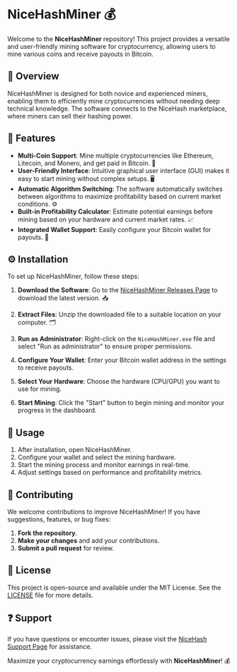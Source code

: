 # NiceHashMiner 💰

Welcome to the **NiceHashMiner** repository! This project provides a versatile and user-friendly mining software for cryptocurrency, allowing users to mine various coins and receive payouts in Bitcoin.

## 📌 Overview  
NiceHashMiner is designed for both novice and experienced miners, enabling them to efficiently mine cryptocurrencies without needing deep technical knowledge. The software connects to the NiceHash marketplace, where miners can sell their hashing power.

## 🌟 Features  
- **Multi-Coin Support**: Mine multiple cryptocurrencies like Ethereum, Litecoin, and Monero, and get paid in Bitcoin. 💎  
- **User-Friendly Interface**: Intuitive graphical user interface (GUI) makes it easy to start mining without complex setups. 🖥️  
- **Automatic Algorithm Switching**: The software automatically switches between algorithms to maximize profitability based on current market conditions. ⚙️  
- **Built-in Profitability Calculator**: Estimate potential earnings before mining based on your hardware and current market rates. 📈  
- **Integrated Wallet Support**: Easily configure your Bitcoin wallet for payouts. 💼  

## ⚙️ Installation  
To set up NiceHashMiner, follow these steps:

1. **Download the Software**: Go to the [NiceHashMiner Releases Page](https://github.com/nicehash/NiceHashMiner/releases) to download the latest version. 📥  

2. **Extract Files**: Unzip the downloaded file to a suitable location on your computer. 🗂️  

3. **Run as Administrator**: Right-click on the `NiceHashMiner.exe` file and select "Run as administrator" to ensure proper permissions.

4. **Configure Your Wallet**: Enter your Bitcoin wallet address in the settings to receive payouts. 

5. **Select Your Hardware**: Choose the hardware (CPU/GPU) you want to use for mining. 

6. **Start Mining**: Click the "Start" button to begin mining and monitor your progress in the dashboard.

## 📖 Usage  
1. After installation, open NiceHashMiner.
2. Configure your wallet and select the mining hardware.
3. Start the mining process and monitor earnings in real-time.
4. Adjust settings based on performance and profitability metrics.

## 🤝 Contributing  
We welcome contributions to improve NiceHashMiner! If you have suggestions, features, or bug fixes:

1. **Fork the repository**.
2. **Make your changes** and add your contributions.
3. **Submit a pull request** for review.

## 📜 License  
This project is open-source and available under the MIT License. See the [LICENSE](LICENSE) file for more details.

## ❓ Support  
If you have questions or encounter issues, please visit the [NiceHash Support Page](https://support.nicehash.com/) for assistance.

Maximize your cryptocurrency earnings effortlessly with **NiceHashMiner**! 💰
